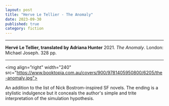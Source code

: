```yaml
---
layout: post
title: "Herve Le Tellier - The Anomaly"
date: 2023-09-30
published: true
category: fiction
---
```



***
<b>Hervé Le Tellier, translated by Adriana Hunter</b> 2021. _The Anomaly_. London: Michael Joseph.  328 pp.

***

<img align=”right"  width="240"  src="https://www.booktopia.com.au/covers/900/9781405950800/6205/the-anomaly.jpg"> 

An addition to the list of Nick Bostrom-inspired SF novels.  The ending is a stylistic indulgence but it conceals the author's simple and trite interpretation of the simulation hypothesis.
